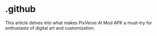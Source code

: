 # .github
This article delves into what makes PixVerse AI Mod APK a must-try for enthusiasts of digital art and customization.
